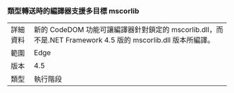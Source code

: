 ### <a name="compiler-support-for-type-forwarding-when-multi-targeting-mscorlib"></a>類型轉送時的編譯器支援多目標 mscorlib

|   |   |
|---|---|
|詳細資料|新的 CodeDOM 功能可讓編譯器針對鎖定的 mscorlib.dll，而不是.NET Framework 4.5 版的 mscorlib.dll 版本所編譯。|
|範圍|Edge|
|版本|4.5|
|類型|執行階段|

